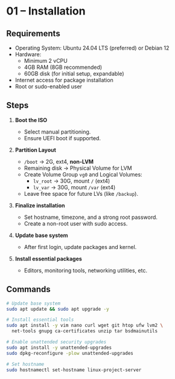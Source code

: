 # 01 – Installation

## Requirements
- Operating System: Ubuntu 24.04 LTS (preferred) or Debian 12  
- Hardware:  
  - Minimum 2 vCPU  
  - 4GB RAM (8GB recommended)  
  - 60GB disk (for initial setup, expandable)  
- Internet access for package installation  
- Root or sudo-enabled user  

## Steps
1. **Boot the ISO**  
   - Select manual partitioning.  
   - Ensure UEFI boot if supported.  

2. **Partition Layout**
   - `/boot` → 2G, ext4, **non-LVM**  
   - Remaining disk → Physical Volume for LVM  
   - Create Volume Group `vg0` and Logical Volumes:  
     - `lv_root` → 30G, mount `/` (ext4)  
     - `lv_var` → 30G, mount `/var` (ext4)  
   - Leave free space for future LVs (like `/backup`).  

3. **Finalize installation**  
   - Set hostname, timezone, and a strong root password.  
   - Create a non-root user with sudo access.  

4. **Update base system**  
   - After first login, update packages and kernel.  

5. **Install essential packages**  
   - Editors, monitoring tools, networking utilities, etc.  

## Commands
```bash
# Update base system
sudo apt update && sudo apt upgrade -y

# Install essential tools
sudo apt install -y vim nano curl wget git htop ufw lvm2 \
  net-tools gnupg ca-certificates unzip tar bsdmainutils

# Enable unattended security upgrades
sudo apt install -y unattended-upgrades
sudo dpkg-reconfigure -plow unattended-upgrades

# Set hostname
sudo hostnamectl set-hostname linux-project-server
